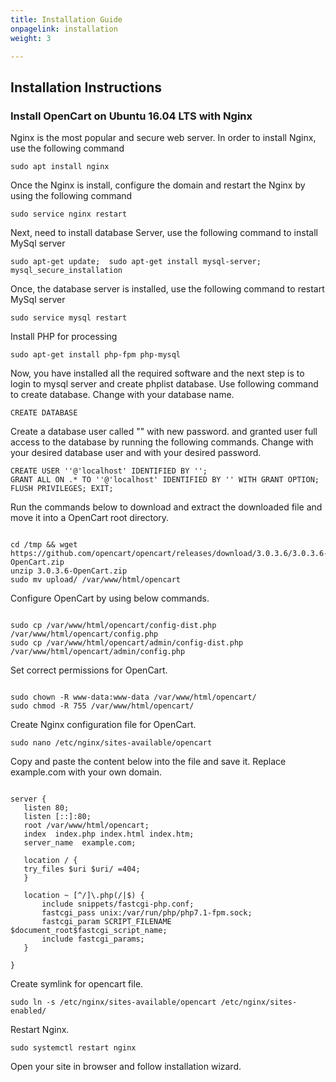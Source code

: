 ```yaml
---
title: Installation Guide
onpagelink: installation
weight: 3

---
```


Installation Instructions
-------------------------

### Install OpenCart on Ubuntu 16.04 LTS with Nginx

Nginx is the most popular and secure web server. In order to install Nginx, use the following command

 ```
 sudo apt install nginx 
```

Once the Nginx is install, configure the domain and restart the Nginx by using the following command

 ```
 sudo service nginx restart 
```

Next, need to install database Server, use the following command to install MySql server

 ```
 sudo apt-get update;  sudo apt-get install mysql-server; mysql_secure_installation 
```

Once, the database server is installed, use the following command to restart MySql server

 ```
 sudo service mysql restart 
```

Install PHP for processing

 ```
 sudo apt-get install php-fpm php-mysql
```

Now, you have installed all the required software and the next step is to login to mysql server and create phplist database. Use following command to create database. Change with your database name.

 ```
 CREATE DATABASE  
```

Create a database user called "" with new password. and granted user full access to the database by running the following commands. Change with your desired database user and with your desired password.

 ```
 CREATE USER ''@'localhost' IDENTIFIED BY ''; 
 GRANT ALL ON .* TO ''@'localhost' IDENTIFIED BY '' WITH GRANT OPTION;
 FLUSH PRIVILEGES; EXIT;
```

Run the commands below to download and extract the downloaded file and move it into a OpenCart root directory.

 ```

cd /tmp && wget https://github.com/opencart/opencart/releases/download/3.0.3.6/3.0.3.6-OpenCart.zip
unzip 3.0.3.6-OpenCart.zip
sudo mv upload/ /var/www/html/opencart

```

Configure OpenCart by using below commands.

 ```

sudo cp /var/www/html/opencart/config-dist.php /var/www/html/opencart/config.php
sudo cp /var/www/html/opencart/admin/config-dist.php /var/www/html/opencart/admin/config.php

```

Set correct permissions for OpenCart.

 ```

sudo chown -R www-data:www-data /var/www/html/opencart/
sudo chmod -R 755 /var/www/html/opencart/

```

Create Nginx configuration file for OpenCart.

 ```
sudo nano /etc/nginx/sites-available/opencart
```

Copy and paste the content below into the file and save it. Replace example.com with your own domain.

 ```

server {
    listen 80;
    listen [::]:80;
    root /var/www/html/opencart;
    index  index.php index.html index.htm;
    server_name  example.com;

    location / {
    try_files $uri $uri/ =404;        
    }

    location ~ [^/]\.php(/|$) {
        include snippets/fastcgi-php.conf;
        fastcgi_pass unix:/var/run/php/php7.1-fpm.sock;
        fastcgi_param SCRIPT_FILENAME $document_root$fastcgi_script_name;
        include fastcgi_params;
    }

}

```

Create symlink for opencart file.

 ```
sudo ln -s /etc/nginx/sites-available/opencart /etc/nginx/sites-enabled/
```

Restart Nginx.

 ```
sudo systemctl restart nginx
```

Open your site in browser and follow installation wizard.
